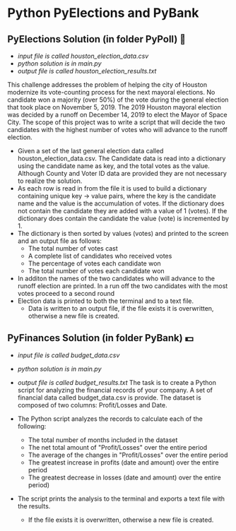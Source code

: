 # Python PyElections and PyBank 
## PyElections Solution (in folder PyPoll) :office:
* _input file is called houston_election_data.csv_ 
* *python solution is in main.py*
* _output file is called houston_election_results.txt_

This challenge addresses the problem of helping the city of Houston modernize its vote-counting process for the next mayoral elections. No candidate won a majority (over 50%) of the vote during the general election that took place on November 5, 2019. The 2019 Houston mayoral election was decided by a runoff on December 14, 2019 to elect the Mayor of Space City. 
The scope of this project was to write a script that will decide the two candidates with the highest number of votes who will advance to the runoff election. 

* Given a set of the last general election data called houston_election_data.csv. The Candidate data is read into a dictionary using the candidate name as key, and the total votes as the value.  Although County and Voter ID data are provided they are not necessary to realize the solution.
* As each row is read in from the file it is used to build a dictionary containing unique key -> value pairs, where the key is the candidate name and the value is the accumulation of votes.  If the dictionary does not contain the candidate they are added with a value of 1 (votes).  If the dictionary does contain the candidate the value (vote) is incremented by 1. 
* The dictionary is then sorted by values (votes) and printed to the screen  and an output file as follows: 
	* The total number of votes cast
	* A complete list of candidates who received votes
	* The percentage of votes each candidate won
	* The total number of votes each candidate won
* In additon the names of the two candidates who will advance to the runoff election are printed. In a run off the two candidates with the most votes proceed to a second round
* Election data is printed to both the terminal and to a text file. 
	* Data is written to an output file, if the file exists it is overwritten, otherwise a new file is created. 

## PyFinances Solution (in folder PyBank) :dollar:
* _input file is called budget_data.csv_ 
* *python solution is in main.py*
* _output file is called budget_results.txt_
The task is to create a Python script for analyzing the financial records of your company. A set of financial data called budget_data.csv is provide. The dataset is composed of two columns: Profit/Losses and Date. 

* The Python script analyzes the records to calculate each of the following:
	* The total number of months included in the dataset
	* The net total amount of "Profit/Losses" over the entire period
	* The average of the changes in "Profit/Losses" over the entire period
	* The greatest increase in profits (date and amount) over the entire period
	* The greatest decrease in losses (date and amount) over the entire period)

* The script prints the analysis to the terminal and exports a text file with the results. 
	* If the file exists it is overwritten, otherwise a new file is created. 

